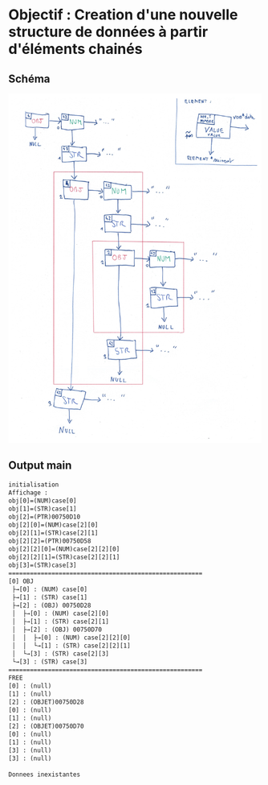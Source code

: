 # Objectif : Creation d'une nouvelle structure de données à partir d'éléments chainés

## Schéma
![alt text](schema.jpg)

## Output main

    initialisation
    Affichage :
    obj[0]=(NUM)case[0]
    obj[1]=(STR)case[1]
    obj[2]=(PTR)00750D10
    obj[2][0]=(NUM)case[2][0]
    obj[2][1]=(STR)case[2][1]
    obj[2][2]=(PTR)00750D58
    obj[2][2][0]=(NUM)case[2][2][0]
    obj[2][2][1]=(STR)case[2][2][1]
    obj[3]=(STR)case[3]
    ======================================================
    [0] OBJ
     ├→[0] : (NUM) case[0]
     ├→[1] : (STR) case[1]
     ├→[2] : (OBJ) 00750D28
     │  ├→[0] : (NUM) case[2][0]
     │  ├→[1] : (STR) case[2][1]
     │  ├→[2] : (OBJ) 00750D70
     │  │  ├→[0] : (NUM) case[2][2][0]
     │  │  └→[1] : (STR) case[2][2][1]
     │  └→[3] : (STR) case[2][3]
     └→[3] : (STR) case[3]
    ======================================================
    FREE
    [0] : (null)
    [1] : (null)
    [2] : (OBJET)00750D28
    [0] : (null)
    [1] : (null)
    [2] : (OBJET)00750D70
    [0] : (null)
    [1] : (null)
    [3] : (null)
    [3] : (null)

    Donnees inexistantes
